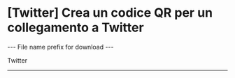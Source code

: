 <h1>[Twitter] Crea un codice QR per un collegamento a Twitter</h1>

--- File name prefix for download ---

Twitter

----------
